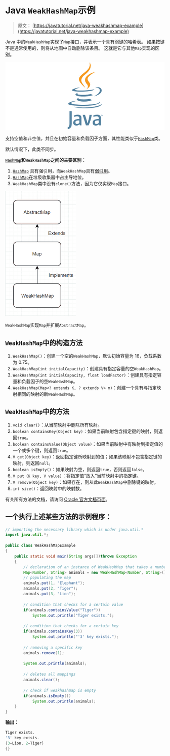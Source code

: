 # Java `WeakHashMap`示例

> 原文： [https://javatutorial.net/java-weakhashmap-example](https://javatutorial.net/java-weakhashmap-example)

Java 中的`WeakHashMap`实现了`Map`接口，并表示一个具有弱键的哈希表。 如果按键不是通常使用的，则将从地图中自动删除该条目。 这就是它与其他`Map`实现的区别。

![java-featured-image](img/e0db051dedc1179e7424b6d998a6a772.jpg)

支持空值和非空值，并且在初始容量和负载因子方面，其性能类似于[`HashMap`](https://javatutorial.net/java-hashmap-example)类。

默认情况下，此类不同步。

**[`HashMap`](https://javatutorial.net/java-hashmap-example)和`WeakHashMap`之间的主要区别：**

1.  [`HashMap`](https://javatutorial.net/java-hashmap-example) 具有强引用，而`WeakHashMap`具有[弱引用](https://javatutorial.net/weak-references-in-java)。
2.  [`HashMap`](https://javatutorial.net/java-hashmap-example)在垃圾收集器中占主导地位。
3.  `WeakHashMap`类中没有`clone()`方法，因为它仅实现`Map`接口。

![WeakHashMap](img/d4a961f8cac37f594b96d65ef0bc5109.jpg)

`WeakHashMap`实现`Map`并扩展`AbstractMap`。

## `WeakHashMap`中的构造方法

1.  `WeakHashMap()`：创建一个空的`WeakHashMap`，默认初始容量为 16，负载系数为 0.75。
2.  `WeakHashMap(int initialCapacity)`：创建具有指定容量的空`WeakHashMap`。
3.  `WeakHashMap(int initialCapacity, float loadFactor)`：创建具有指定容量和负载因子的空`WeakHashMap`。
4.  `WeakHashMap(Map<? extends K, ? extends V> m)`：创建一个具有与指定映射相同的映射的新`WeakHashMap`。

## `WeakHashMap`中的方法

1.  `void clear()`：从当前映射中删除所有映射。
2.  `boolean containsKey(Object key)`：如果当前映射包含指定键的映射，则返回`true`。
3.  `boolean containsValue(Object value)`：如果当前映射中有映射到指定值的一个或多个键，则返回`true`。
4.  `V get(Object key)`：返回指定键所映射到的值；如果该映射不包含指定键的映射，则返回`null`。
5.  `boolean isEmpty()`：如果映射为空，则返回`true`，否则返回`false`。
6.  `V put（K key, V value)`：将指定值“放入”当前映射中的指定键。
7.  `V remove(Object key)`：如果存在，则从此`WeakHashMap`中删除键的映射。
8.  `int size()`：返回映射中的映射数。

有关所有方法的文档，请访问 [Oracle 官方文档页面](https://docs.oracle.com/javase/7/docs/api/java/util/WeakHashMap.html)。

## 一个执行上述某些方法的示例程序：

```java
// importing the necessary library which is under java.util.*
import java.util.*; 

public class WeakHashMapExample 
{ 
    public static void main(String args[])throws Exception 
    { 
        // declaration of an instance of WeakHashMap that takes a number as a key and string as a value
        Map<Number, String> animals = new WeakHashMap<Number, String>(); 
        // populating the map
        animals.put(1, "Elephant"); 
        animals.put(2, "Tiger"); 
        animals.put(3, "Lion"); 

        // condition that checks for a certain value
        if(animals.containsValue("Tiger")) 
            System.out.println("Tiger exists."); 

        // condition that checks for a certain key
        if(animals.containsKey(3)) 
            System.out.println("'3' key exists."); 

        // removing a specific key
        animals.remove(1);

        System.out.println(animals);

        // deletes all mappings
        animals.clear(); 

        // check if weakhashmap is empty
        if(animals.isEmpty()) 
            System.out.println(animals); 
    }
}
```

**输出：**

```java
Tiger exists.
'3' key exists.
{3=Lion, 2=Tiger}
{}
```